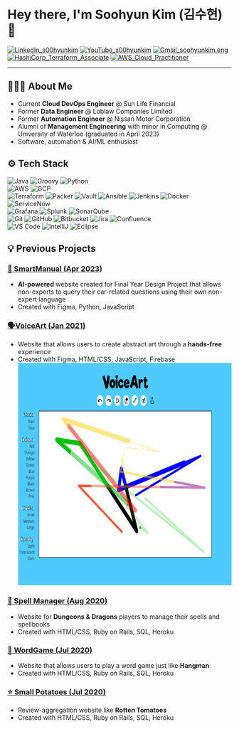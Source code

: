 # Hey there, I'm Soohyun Kim (김수현) 👋

[![LinkedIn_s00hyunkim](https://img.shields.io/badge/Soohyun_Kim-blue?style=flat-square&logo=LinkedIn&logoColor=white&link=https%3A%2F%2Fwww.linkedin.com%2Fin%2Fs00hyunkim%2F)](https://www.linkedin.com/in/s00hyunkim)
[![YouTube_s00hyunkim](https://img.shields.io/youtube/channel/views/UCHJ4X2Y1FGqP8fRj3FZsb4w?style=flat-square&logo=YouTube&logoColor=white&link=https%3A%2F%2Fwww.youtube.com%2F%40s00hyunkim)](https://www.youtube.com/@s00hyunkim)
[![Gmail_soohyunkim.eng](https://img.shields.io/badge/soohyunkim.eng-lightgray?style=flat-square&logo=Gmail&logoColor=white&link=mailto%3Asoohyunkim.eng%40gmail.com)](mailto:soohyunkim.eng@gmail.com)  
[![HashiCorp_Terraform_Associate](https://img.shields.io/badge/HashiCorp_Certified_Terraform_Associate-black?style=flat-square&logo=HashiCorp&logoColor=white&link=https%3A%2F%2Fwww.credly.com%2Fbadges%2Fdb3057e1-f953-48db-bc7e-18c7910d5e23%2Fpublic_url)](https://www.credly.com/badges/db3057e1-f953-48db-bc7e-18c7910d5e23/public_url)
[![AWS_Cloud_Practitioner](https://img.shields.io/badge/AWS_Certified_Cloud_Practitioner-orange?style=flat-square&logo=AmazonWebServices&logoColor=white&link=https%3A%2F%2Fwww.credly.com%2Fbadges%2F2bb06f41-0131-401e-8e4f-64e86b626268%2Fpublic_url)](https://www.credly.com/badges/2bb06f41-0131-401e-8e4f-64e86b626268/public_url)

---

## 👩🏻‍💻 About Me

- Current **Cloud DevOps Engineer** @ Sun Life Financial
- Former **Data Engineer** @ Loblaw Companies Limited
- Former **Automation Engineer** @ Nissan Motor Corporation
- Alumni of **Management Engineering** with minor in Computing @ University of Waterloo (graduated in April 2023)
- Software, automation & AI/ML enthusiast

## ⚙️ Tech Stack

![Java](https://img.shields.io/badge/Java-lightgray?style=for-the-badge&logo=Java&logoColor=white)
![Groovy](https://img.shields.io/badge/Apache_Groovy-lightblue?style=for-the-badge&logo=Apache&logoColor=white)
![Python](https://img.shields.io/badge/Python-blue?style=for-the-badge&logo=Python&logoColor=white)  
![AWS](https://img.shields.io/badge/Amazon_Web_Services-orange?style=for-the-badge&logo=Amazon%20Web%20Services&logoColor=white)
![GCP](https://img.shields.io/badge/Google_Cloud_Platform-lightgray?style=for-the-badge&logo=Google&logoColor=white)  
![Terraform](https://img.shields.io/badge/Terraform-purple?style=for-the-badge&logo=Terraform&logoColor=white)
![Packer](https://img.shields.io/badge/Packer-blue?style=for-the-badge&logo=Packer&logoColor=white)
![Vault](https://img.shields.io/badge/Vault-black?style=for-the-badge&logo=Vault&logoColor=white)
![Ansible](https://img.shields.io/badge/Ansible-red?style=for-the-badge&logo=Red%20Hat&logoColor=white)
![Jenkins](https://img.shields.io/badge/Jenkins-lightgray?style=for-the-badge&logo=Jenkins&logoColor=white)
![Docker](https://img.shields.io/badge/Docker-darkblue?style=for-the-badge&logo=Docker&logoColor=white)
![ServiceNow](https://img.shields.io/badge/ServiceNow-darkgreen?style=for-the-badge&logo=ServiceNow&logoColor=white)  
![Grafana](https://img.shields.io/badge/Grafana-darkorange?style=for-the-badge&logo=Grafana&logoColor=white)
![Splunk](https://img.shields.io/badge/Splunk-red?style=for-the-badge&logo=Splunk&logoColor=white)
![SonarQube](https://img.shields.io/badge/SonarQube-lightblue?style=for-the-badge&logo=SonarQube&logoColor=white)  
![Git](https://img.shields.io/badge/Git-black?style=for-the-badge&logo=Git&logoColor=white)
![GitHub](https://img.shields.io/badge/GitHub-black?style=for-the-badge&logo=GitHub&logoColor=white)
![Bitbucket](https://img.shields.io/badge/Bitbucket-blue?style=for-the-badge&logo=Bitbucket&logoColor=white)
![Jira](https://img.shields.io/badge/Jira-blue?style=for-the-badge&logo=Jira&logoColor=white)
![Confluence](https://img.shields.io/badge/Confluence-blue?style=for-the-badge&logo=Confluence&logoColor=white)  
![VS Code](https://img.shields.io/badge/Visual_Studio_Code-darkblue?style=for-the-badge&logo=Visual%20Studio%20Code&logoColor=white)
![IntelliJ](https://img.shields.io/badge/IntelliJ-hotpink?style=for-the-badge&logo=IntelliJ&logoColor=white)
![Eclipse](https://img.shields.io/badge/Eclipse-darkblue?style=for-the-badge&logo=Eclipse&logoColor=white)

## 💡 Previous Projects

### <a href="https://drive.google.com/file/d/1x0QnM4RGB66VMYbTJnMKlgvgKuj-Lz6p/view?usp=sharing">🚗 SmartManual (Apr 2023)</a>

- **AI-powered** website created for Final Year Design Project that allows non-experts to query their car-related questions using their own non-expert language
- Created with Figma, Python, JavaScript

### <a href="https://devpost.com/software/voiceart">🗣️VoiceArt (Jan 2021)</a>

- Website that allows users to create abstract art through a **hands-free** experience
- Created with Figma, HTML/CSS, JavaScript, Firebase
  <img height="500px" src="images/VoiceArt.png" width="800px"/>

### <a href="https://spellmanager-s449kim.herokuapp.com">🔮 Spell Manager (Aug 2020)</a>

- Website for **Dungeons & Dragons** players to manage their spells and spellbooks
- Created with HTML/CSS, Ruby on Rails, SQL, Heroku

### <a href="https://rails-wordgame-s449kim.herokuapp.com/">🧩 WordGame (Jul 2020)</a>

- Website that allows users to play a word game just like **Hangman**
- Created with HTML/CSS, Ruby on Rails, SQL, Heroku

### <a href="https://small-potatoes-s449kim.herokuapp.com">⭐ Small Potatoes (Jul 2020)</a>

- Review-aggregation website like **Rotten Tomatoes**
- Created with HTML/CSS, Ruby on Rails, SQL, Heroku
